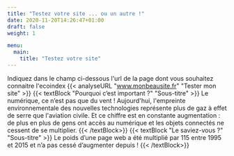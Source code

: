 ```yaml
---
title: "Testez votre site ... ou un autre !"
date: 2020-11-20T14:26:47+01:00
draft: false
weight: 1

menu:
  main:
    title: "Testez votre site"
---
```


Indiquez dans le champ ci-dessous l'url de la page dont vous souhaitez connaitre l'ecoindex
{{< analyseURL "www.monbeausite.fr" "Tester mon site" >}}
{{< textBlock "Pourquoi c’est important ?" "Sous-titre" >}}
Le numérique, ce n’est pas que du vent ! Aujourd'hui, l'empreinte environnementale des nouvelles technologies représente plus de gaz à effet de serre que l'aviation civile. Et ce chiffre est en constante augmentation : de plus en plus de gens ont accès au numérique et les objets connectés ne cessent de se multiplier.
 {{< /textBlock>}}
 {{< textBlock "Le saviez-vous ?" "Sous-titre" >}}
 Le poids d’une page web a été multiplié par 115 entre 1995 et 2015 et n’a pas cessé d’augmenter depuis !
  {{< /textBlock>}}
